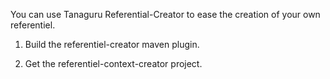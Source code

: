 You can use Tanaguru Referential-Creator to ease the creation of your own referentiel.

1. Build the referentiel-creator maven plugin.

1. Get the referentiel-context-creator project.